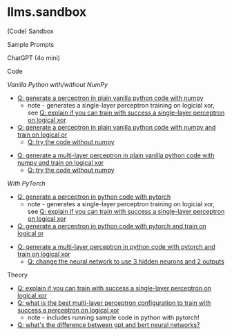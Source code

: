 # llms.sandbox

(Code) Sandbox



Sample Prompts


ChatGPT (4o mini)

Code

_Vanilla Python with/without NumPy_

- [Q: generate a perceptron in plain vanilla python code with numpy](perceptron/perceptron/)
   - note - generates a single-layer perceptron training on logicial xor, see [Q: explain if you can train with success a single-layer perceptron on logical xor](theory/non-linear/)
- [Q: generate a perceptron in plain vanilla python code with numpy and train on logical or](perceptron/perceptron-ii/)
  - [Q: try the code without numpy](perceptron/perceptron-iib/)

<!-- multi-layer perceptrons (mlp) -->

- [Q: generate a multi-layer perceptron in plain vanilla python code with numpy and train on logical xor](perceptron/perceptron-v2/)
  - [Q: try the code without numpy](perceptron/perceptron-v2b/)



_With PyTorch_

- [Q: generate a perceptron in python code with pytorch](perceptron-pytorch/perceptron-pytorch/)
   - note - generates a single-layer perceptron training on logicial xor, see [Q: explain if you can train with success a single-layer perceptron on logical xor](theory/non-linear/)
- [Q: generate a perceptron in python code with pytorch and train on logical or](perceptron-pytorch/perceptron-pytorch-ii/)


<!-- multi-layer perceptrons (mlp) -->

- [Q: generate a multi-layer perceptron in python code with pytorch and train on logical xor](perceptron-pytorch/perceptron-pytorch-v2)
  - [Q: change the neural network to use 3 hidden neurons and 2 outputs](perceptron-pytorch/perceptron-pytorch-v2b/)



Theory

- [Q: explain if you can train with success a single-layer perceptron on logical xor](theory/non-linear/)
- [Q: what is the best multi-layer perceptron configuration to train with success a perceptron on logical xor](theory/xor-model/)
  - note - includes running sample code in python with pytorch!
- [Q: what's the difference between gpt and bert neural networks?](theory/gpt-vs-bert/)



